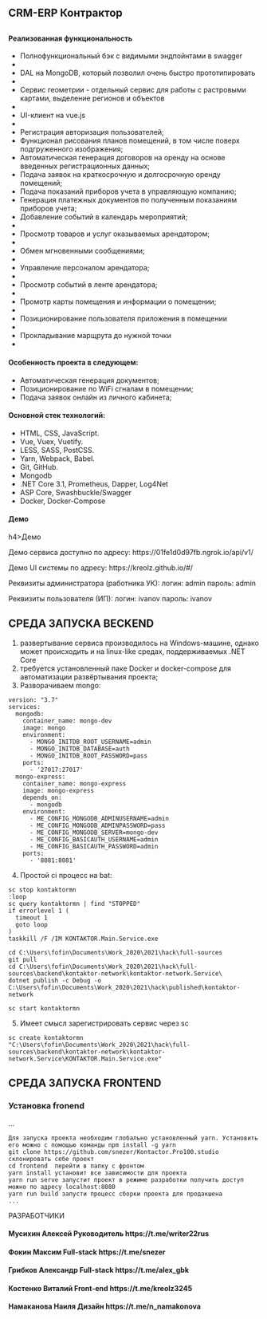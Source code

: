 <h2>CRM-ERP Контрактор<h2>
<h4>Реализованная функциональность</h4>
<ul>
    <li>Полнофункциональный бэк с видимыми эндпойнтами в swagger<li>
    <li>DAL на MongoDB, который позволил очень быстро прототипировать<li>
    <li>Сервис геометрии - отдельный сервис для работы с растровыми картами, выделение регионов и объектов<li>
    <li>UI-клиент на vue.js<li>
    <li>Регистрация авторизация пользователей;</li>
    <li>Функционал рисования планов помещений, в том числе поверх подгруженного изображения;</li>
    <li>Автоматическая генерация договоров на оренду на основе введенных регистрационных данных;</li>
    <li>Подача заявок на краткосрочную и долгосрочную оренду помещений;</li>
    <li>Подача показаний приборов учета в управляющую компанию;</li>
    <li>Генерация платежных документов по полученным показаниям приборов учета;</li>
    <li>Добавление событий в календарь мероприятий;<li>
    <li>Просмотр товаров и услуг оказываемых арендатором;<li>
    <li>Обмен мгновенными сообщениями;<li>
    <li>Управление персоналом арендатора;<li>
    <li>Просмотр событий в ленте арендатора;<li>
    <li>Промотр карты помещения и информации о помещении;<li>
    <li>Позиционирование пользователя приложения в помещении<li>
    <li>Прокладывание марщрута до нужной точки<li>
</ul> 
<h4>Особенность проекта в следующем:</h4>
<ul>
 <li>Автоматическая генерация документов;</li>
 <li>Позиционирование по WiFi сгналам в помещении;</li>
 <li>Подача заявок онлайн из личного кабинета;</li>  
 </ul>
<h4>Основной стек технологий:</h4>
<ul>
	<li>HTML, CSS, JavaScript.</li>
	<li>Vue, Vuex, Vuetify.</li>
	<li>LESS, SASS, PostCSS.</li>
	<li>Yarn, Webpack, Babel.</li>
	<li>Git, GitHub.</li>
	<li>Mongodb</li>
	<li>.NET Core 3.1, Prometheus, Dapper, Log4Net</li>
	<li>ASP Core, Swashbuckle/Swagger </li>
	<li>Docker, Docker-Compose</li>  
 </ul>
<h4>Демо</h4>
h4>Демо</h4>
<p>Демо сервиса доступно по адресу: https://01fe1d0d97fb.ngrok.io/api/v1/ </p>
<p>Демо UI системы по адресу: https://kreolz.github.io/#/ </p>
<p>Реквизиты администратора (работника УК): логин: admin пароль: admin</p>
<p>Реквизиты пользователя (ИП): логин: ivanov пароль: ivanov</p>

СРЕДА ЗАПУСКА BECKEND
------------
1) развертывание сервиса производилось на Windows-машине, однако может происходить и на linux-like средах, поддерживаемых .NET Core
2) требуется установленный паке Docker и docker-compose для автоматизации развёртывания проекта;
3) Разворачиваем mongo:
```
version: "3.7"
services:
  mongodb:
    container_name: mongo-dev
    image: mongo
    environment:
      - MONGO_INITDB_ROOT_USERNAME=admin
      - MONGO_INITDB_DATABASE=auth
      - MONGO_INITDB_ROOT_PASSWORD=pass
    ports:
      - '27017:27017'
  mongo-express:
    container_name: mongo-express
    image: mongo-express
    depends_on:
      - mongodb
    environment:
      - ME_CONFIG_MONGODB_ADMINUSERNAME=admin
      - ME_CONFIG_MONGODB_ADMINPASSWORD=pass
      - ME_CONFIG_MONGODB_SERVER=mongo-dev
      - ME_CONFIG_BASICAUTH_USERNAME=admin
      - ME_CONFIG_BASICAUTH_PASSWORD=admin
    ports:
      - '8081:8081'
```
4) Простой ci процесс на bat:
```
sc stop kontaktormn
:loop
sc query kontaktormn | find "STOPPED"
if errorlevel 1 (
  timeout 1
  goto loop
)
taskkill /F /IM KONTAKTOR.Main.Service.exe

cd C:\Users\fofin\Documents\Work_2020\2021\hack\full-sources
git pull
cd C:\Users\fofin\Documents\Work_2020\2021\hack\full-sources\backend\kontaktor-network\kontaktor-network.Service\
dotnet publish -c Debug -o C:\Users\fofin\Documents\Work_2020\2021\hack\published\kontaktor-network

sc start kontaktormn
```
5) Имеет смысл зарегистрировать сервис через sc
 
```sc create kontaktormn "C:\Users\fofin\Documents\Work_2020\2021\hack\full-sources\backend\kontaktor-network\kontaktor-network.Service\KONTAKTOR.Main.Service.exe"```

СРЕДА ЗАПУСКА FRONTEND
------------
### Установка fronend
...
~~~
Для запуска проекта необходим глобально установленный yarn. Установить его можно с помощью команды npm install -g yarn
git clone https://github.com/snezer/Kontactor.Pro100.studio склонировать себе проект 
cd frontend  перейти в папку с фронтом
yarn install установит все зависимости для проекта 
yarn run serve запустит проект в режиме разработки получить доступ можно по адресу localhost:8080
yarn run build запусти процесс сборки проекта для продакшена
...
~~~


РАЗРАБОТЧИКИ

<h4>Мусихин Алексей Руководитель https://t.me/writer22rus</h4>
<h4>Фокин Максим Full-stack https://t.me/snezer</h4>
<h4>Грибков Александр Full-stack https://t.me/alex_gbk</h4>
<h4>Костенко Виталий Front-end https://t.me/kreolz3245</h4>
<h4>Намаканова Наиля Дизайн https://t.me/n_namakonova</h4>
